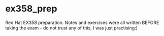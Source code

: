 # ex358_prep
Red Hat EX358 preparation. Notes and exercises were all written BEFORE taking the exam - do not trust any of this, I was just practising:)
